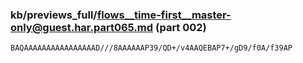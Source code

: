 ### kb/previews_full/flows__time-first__master-only@guest.har.part065.md (part 002)

```md
BAQAAAAAAAAAAAAAAAAD///8AAAAAAP39/QD+/v4AAQEBAP7+/gD9/f0A/f39AP
```

```
